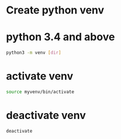 # Create python venv

# python 3.4 and above
```bash
python3 -m venv [dir]
```

# activate venv
```bash
source myvenv/bin/activate
```

# deactivate venv
```bash
deactivate
```
